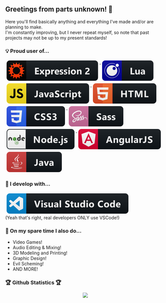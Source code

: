 ## Greetings from parts unknown! 🌌

Here you'll find basically anything and everything I've made and/or are planning to make.<br>
I'm constantly improving, but I never repeat myself, so note that past projects may not be up to my present standards!<br>

### 💡 Proud user of...
<p>

  <a href="https://github.com/wiremod/wire/wiki/Expression-2">
    <img src="https://raw.githubusercontent.com/Fasteroid/fasteroid/main/badges/e2.svg" alt="Expression 2" style="vertical-align:top; margin:4px">
  </a>

  <a href="https://www.lua.org/">
    <img src="https://raw.githubusercontent.com/Fasteroid/fasteroid/main/badges/lua.svg" alt="Lua" style="vertical-align:top; margin:4px">
  </a>

  <a href="https://developer.mozilla.org/en-US/docs/Web/JavaScript/Reference">
    <img src="https://raw.githubusercontent.com/Fasteroid/fasteroid/main/badges/js.svg" alt="JavaScript" style="vertical-align:top; margin:4px">
  </a>
  
  <a href="https://developer.mozilla.org/en-US/docs/Web/HTML/Reference">
    <img src="https://raw.githubusercontent.com/Fasteroid/fasteroid/main/badges/html.svg" alt="HTML" style="vertical-align:top; margin:4px">
  </a>

  <a href="https://developer.mozilla.org/en-US/docs/Web/CSS/Reference">
    <img src="https://raw.githubusercontent.com/Fasteroid/fasteroid/main/badges/css3.svg" alt="CSS" style="vertical-align:top; margin:4px">
  </a>

  <a href="https://sass-lang.com">
    <img src="https://github.com/MikeCodesDotNET/ColoredBadges/blob/master/svg/dev/languages/sass.svg" alt="Java" style="vertical-align:top; margin:4px">
  </a>
  
  <a href="https://nodejs.org">
    <img src="https://raw.githubusercontent.com/MikeCodesDotNET/ColoredBadges/master/svg/dev/frameworks/nodejs.svg" alt="Node.js" style="vertical-align:top; margin:4px">
  </a>

  <a href="https://angular.io/">
    <img src="https://github.com/MikeCodesDotNET/ColoredBadges/raw/master/svg/dev/frameworks/angular.svg" alt="Angular" style="vertical-align:top; margin:4px">
  </a>

  <a href="https://java.com/">
    <img src="https://raw.githubusercontent.com/MikeCodesDotNET/ColoredBadges/master/svg/dev/languages/java.svg" alt="Java" style="vertical-align:top; margin:4px">
  </a>
  
</p>

### 🔧 I develop with...
<p>
  <a href="https://code.visualstudio.com/">
    <img src="https://raw.githubusercontent.com/MikeCodesDotNET/ColoredBadges/master/svg/dev/tools/visualstudio_code.svg" alt="Visual Studio Code" style="vertical-align:top; margin:4px">
  </a><br>
  (Yeah that's right, real developers ONLY use VSCode!)
</p>

### 🔨 On my spare time I also do...
 - Video Games!
 - Audio Editing & Mixing!
 - 3D Modeling and Printing!
 - Graphic Design!
 - Evil Scheming!
 - AND MORE!

### 🏆 Github Statistics 🏆
</p>
<p align=center>
<!-- <img src="https://github-readme-stats.vercel.app/api?username=Fasteroid&amp;show_icons=true&amp;theme=light&amp;card_width=50&amp;include_all_commits=true&amp;count_private=true&amp;hide_title=true&amp;hide_border=true&amp;bg_color=0000&amp;text_color=dddddd" alt="Overview">
-->
<!--
  <img src="https://github-readme-stats.vercel.app/api/top-langs/?username=Fasteroid&amp;langs_count=8&amp;layout=compact&amp;theme=light&amp;hide_border=true&amp;hide=golo&amp;bg_color=0000&amp;text_color=dddddd" alt="Languages">
-->

<img src="https://github-profile-trophy.vercel.app/?username=Fasteroid&theme=gitdimmed&no-bg=true&no-frame=true&">
</p>
